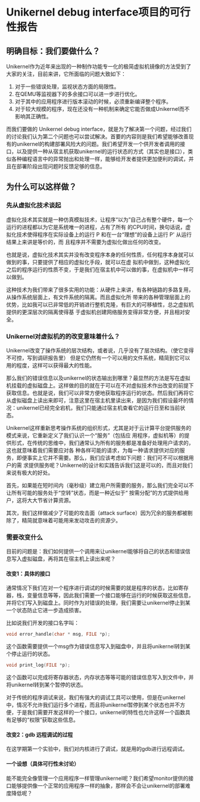 # Unikernel debug interface项目的可行性报告

## 明确目标：我们要做什么？

Unikernel作为近年来出现的一种制作功能专一化的极简虚拟机镜像的方法受到了大家的关注，目前来讲，它所面临的问题大致如下：

1. 对于一些错误处理，监视状态方面的局限性。
2. 在QEMU等监视器下的多余接口可以进一步进行优化。
3. 对于其中的应用程序进行版本滚动的时候，必须重新编译整个程序。
4. 对于较大规模的程序，现在还没有一种机制来确定它能否做成Unikernel而不影响其正确性。

而我们要做的 Unikernel debug interface，就是为了解决第一个问题，经过我们的讨论我们认为第二个问题也可以尝试解决。首要的内容则是我们希望能够改善现有的unikernel的构建部署风险大的问题。我们希望开发一个供开发者调用的接口，以及提供一种从宿主机获取unikernel的运行状态的方式（其实也是接口），类似各种编程语言中的异常抛出和处理一样，能够给开发者提供更加便利的调试，并且在部署阶段出现问题时反馈足够的信息。

## 为什么可以这样做？

### 先从虚拟化技术谈起

虚拟化技术其实就是一种仿真模拟技术，让程序“以为”自己占有整个硬件，每一个运行的进程都以为它是系统唯一的进程，占有了所有
的CPU时间，换句话说，虚拟化技术使得程序在实际设备上的运行 P 和在一台“理想”的设备上运行 P' 从运行结果上来讲是等价的，而
且程序并不需要为虚拟化做出任何的改变。

也就是说，虚拟化技术其实并没有改变程序本身的任何性质，任何程序本身就可以做到的事，只要提供了相应的虚拟化手段，就可以在虚
拟机中做到，这种虚拟化之后的程序运行的性质不变，于是我们在宿主机中可以做的事，在虚拟机中一样可以做到。

这种技术为我们带来了很多实用的功能：从硬件上来讲，有各种链路的多路复用，从操作系统层面上，有文件系统的隔离。而且虚拟化所
带来的各种管理层面上的优势，比如我可以已非常低的开销进行整机克隆，有巨大的可移植性，总之虚拟机提供的更深层次的隔离使得基
于虚拟机创建网络服务变得非常方便，并且相对安全。

### Unikernel对虚拟机的的改变意味着什么？

Unikernel改变了操作系统的层次结构，或者说，几乎没有了层次结构。（使它变得不可控，写到调研报告里）
但是它仍然有一个可以用的文件系统，精简到它可以用的程度，这样可以获得最大的性能。

那么我们的错误信息以及unikernel的状态输出到哪里？最显然的方法是写在虚拟机挂载的虚拟磁盘上。这样做的目的就在于可以在不对虚拟技术作出改变的前提下获取信息。也就是说，我们可以非常方便地获取程序运行的状态。然后我们再将它从虚拟磁盘上读出来即可，注意这里在宿主机里读出来，是因为我们假设最坏的情况：unikernel已经完全宕机，我们只能通过宿主机查看它的运行日至和当前状态。

Unikernel这样重新思考操作系统的组织形式，尤其是对于云计算平台提供服务的模式来说，它重新定义了我们认识一个“服务”（包括应
用程序，虚拟机等）的提供形式，在传统的思维中，我们通常认为所有的服务都是准备好处理用户请求的，这也就意味着我们需要应对各
种各样可能的请求，为每一种请求提供对应的服务，即便事实上它并不需要。那么，我们应该考虑如下问题：我们可不可以根据用户的需
求提供服务呢？Unikernel的设计和实践告诉我们这是可以的，而且对我们来说有极大的好处。

首先，如果能在短时间内（毫秒级）建立用户所需要的服务，那么我们完全可以不让所有可能的服务处于“空转”状态，而是一种近似于“
按需分配”的方式提供给用户，这将大大节省计算资源。

其次，我们这样做减少了可能的攻击面（attack surface）因为冗余的服务都被剔除了，精简就意味着可能用来发动攻击的资源少。

### 需要改变什么

目前的问题是：我们如何提供一个调用来让unikernel能够将自己的状态和错误信息写入虚拟磁盘，再将其在宿主机上读出来呢？

#### 改变1：具体的接口

通常情况下我们在对一个程序进行调试的时候需要的就是程序的状态，比如寄存器，栈，变量信息等等，因此我们需要一个接口能够在运行的时候获取这些信息，并将它们写入到磁盘上。同时作为对错误的处理，我们需要让unikernel停止到某一个状态防止它进一步造成损害。

比如说我们开发的接口名字叫：

```c
void error_handle(char * msg, FILE *p);
```

这个函数需要提供一个msg作为错误信息写入到磁盘中，并且将unikernel转到某个停止运行的状态。

```c
void print_log(FILE *p);
```

这个函数可以完成将寄存器状态，内存状态等等可能的错误信息写入到文件中，并将unikernel转到某个暂停的状态。

对于传统的程序调试来说，我们有强大的调试工具可以使用，但是在unikernel中，情况不允许我们运行多个进程，而且将unikernel暂停到某个状态也并不方便，于是我们需要开发这样的一个接口，unikernel的特性也允许这样一个函数具有足够的“权限”获取这些信息。

#### 改变2：gdb 远程调试的过程

在这学期第一个实验中，我们对内核进行了调试，就是用的gdb进行远程调试。

#### 一个设想（具体可行性未讨论）

能不能完全像管理一个应用程序一样管理unikernel呢？我们希望monitor提供的接口能够提供像一个正常的应用程序一样的抽象，那样会不会让unikernel的部署难度降低呢？